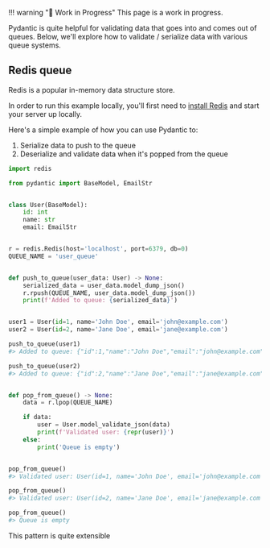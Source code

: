 !!! warning "🚧 Work in Progress"
    This page is a work in progress.

Pydantic is quite helpful for validating data that goes into and comes out of queues. Below,
we'll explore how to validate / serialize data with various queue systems.

## Redis queue

Redis is a popular in-memory data structure store.

In order to run this example locally, you'll first need to [install Redis](https://redis.io/docs/latest/operate/oss_and_stack/install/install-redis/)
and start your server up locally.

Here's a simple example of how you can use Pydantic to:
1. Serialize data to push to the queue
2. Deserialize and validate data when it's popped from the queue

```python test="skip"
import redis

from pydantic import BaseModel, EmailStr


class User(BaseModel):
    id: int
    name: str
    email: EmailStr


r = redis.Redis(host='localhost', port=6379, db=0)
QUEUE_NAME = 'user_queue'


def push_to_queue(user_data: User) -> None:
    serialized_data = user_data.model_dump_json()
    r.rpush(QUEUE_NAME, user_data.model_dump_json())
    print(f'Added to queue: {serialized_data}')


user1 = User(id=1, name='John Doe', email='john@example.com')
user2 = User(id=2, name='Jane Doe', email='jane@example.com')

push_to_queue(user1)
#> Added to queue: {"id":1,"name":"John Doe","email":"john@example.com"}

push_to_queue(user2)
#> Added to queue: {"id":2,"name":"Jane Doe","email":"jane@example.com"}


def pop_from_queue() -> None:
    data = r.lpop(QUEUE_NAME)

    if data:
        user = User.model_validate_json(data)
        print(f'Validated user: {repr(user)}')
    else:
        print('Queue is empty')


pop_from_queue()
#> Validated user: User(id=1, name='John Doe', email='john@example.com')

pop_from_queue()
#> Validated user: User(id=2, name='Jane Doe', email='jane@example.com')

pop_from_queue()
#> Queue is empty
```

This pattern is quite extensible

<!-- TODO: kafka, rabbitMQ, celery, arq, etc - better for SEO, great for new contributors! -->
